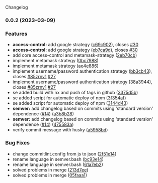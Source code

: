 Changelog
### 0.0.2 (2023-03-09)


### Features

* **access-control:** add google strategy ([c69c902](https://github.com/Invorious/invorious.git/commit/c69c902d8001014e35abd199df72898cd4048baa)), closes [#30](https://github.com/Invorious/invorious.git/issues/30)
* **access-control:** add google strategy ([eb7ca9d](https://github.com/Invorious/invorious.git/commit/eb7ca9dfb3106ea4c89f6cab485a0aff086ba6ab)), closes [#30](https://github.com/Invorious/invorious.git/issues/30)
* add core access-control and metamask-strategy ([2eb70cb](https://github.com/Invorious/invorious.git/commit/2eb70cbd321a83523f22edf2dc79b25e98f01043))
* implement metamask strategy  ([0bc7988](https://github.com/Invorious/invorious.git/commit/0bc798813617ea621036e79ff64b27a2d8a4f792))
* implement metamask strategy  ([ae4e886](https://github.com/Invorious/invorious.git/commit/ae4e886fd5ec19c2f8f91508f480edbbe78b98a5))
* implement username/password authentication strategy  ([bb3cb43](https://github.com/Invorious/invorious.git/commit/bb3cb43e736313f7aee04226a096c28a209e9619)), closes [#85zrnv1](https://github.com/Invorious/invorious.git/issues/85zrnv1) [#27](https://github.com/Invorious/invorious.git/issues/27)
* implement username/password authentication strategy  ([38a3944](https://github.com/Invorious/invorious.git/commit/38a394493e3e15c4c32c20b11354021fc23ae625)), closes [#85zrnv1](https://github.com/Invorious/invorious.git/issues/85zrnv1) [#27](https://github.com/Invorious/invorious.git/issues/27)
* se added build with nx and push of tags in github ([3375d5b](https://github.com/Invorious/invorious.git/commit/3375d5b5bace4055f310b91b8bbfc8cc4dddf4bf))
* se added script for automatic deploy of npm ([3f354af](https://github.com/Invorious/invorious.git/commit/3f354af2be36c4581bb1ca05f922568fdf41b202))
* se added script for automatic deploy of npm ([3144d43](https://github.com/Invorious/invorious.git/commit/3144d438feebe912f75756a0b845a98a7b60abdb))
* **semver:** add changelog based on commits using 'standard version' dependence ([#14](https://github.com/Invorious/invorious.git/issues/14)) ([a3b8b28](https://github.com/Invorious/invorious.git/commit/a3b8b2804ec9dad513eee5e0d330d41d48ffad20))
* **semver:** add changelog based on commits using 'standard version' dependence ([#14](https://github.com/Invorious/invorious.git/issues/14)) ([475583a](https://github.com/Invorious/invorious.git/commit/475583a824a1a33974d374760639fa92439fd9f9))
* verify commit message with husky ([a5958bd](https://github.com/Invorious/invorious.git/commit/a5958bd77253b1bce252438a84e4c237190acfb8))


### Bug Fixes

* change commitlint.config from js to json ([2f51e14](https://github.com/Invorious/invorious.git/commit/2f51e14e5408472c13e3a5973d63a040f1daa333))
* rename language in semver.bash ([bc93e14](https://github.com/Invorious/invorious.git/commit/bc93e1425965138a108c6e9772a724819759edc0))
* rename language in semver.bash ([61a7eb2](https://github.com/Invorious/invorious.git/commit/61a7eb2622ba4f5a8731bb4d46b01560ebef936c))
* solved problems in merge ([213d7ee](https://github.com/Invorious/invorious.git/commit/213d7eed2855ed2a6a8c7e37034ffa9ff9fe1b51))
* solved problems in merge ([05faaa1](https://github.com/Invorious/invorious.git/commit/05faaa185e25a001c741498a20fb15e23466ac66))
